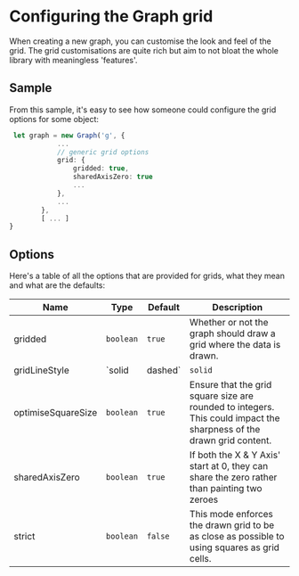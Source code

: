 # Configuring the Graph grid

When creating a new graph, you can customise the look and feel of the grid. The grid customisations are quite rich but aim to not bloat the whole library with meaningless 'features'.

## Sample

From this sample, it's easy to see how someone could configure the grid options for some object:

```ts
 let graph = new Graph('g', {
            ...
            // generic grid options
            grid: {
                gridded: true,
                sharedAxisZero: true
                ...
            },
            ...
        },
        [ ... ]
}

```

## Options

Here's a table of all the options that are provided for grids, what they mean and what are the defaults:

| Name               | Type            | Default | Description                                                                                                              |
| ------------------ | --------------- | ------- | ------------------------------------------------------------------------------------------------------------------------ |
| gridded            | `boolean`       | `true`  | Whether or not the graph should draw a grid where the data is drawn.                                                     |
| gridLineStyle      | `solid|dashed`  | `solid` | This is an option to specify whether the grid lines should be drawn using the 'solid' or 'dashed' line style.            |
| optimiseSquareSize | `boolean`       | `true`  | Ensure that the grid square size are rounded to integers. This could impact the sharpness of the drawn grid content.     |
| sharedAxisZero     | `boolean`       | `true`  | If both the X & Y Axis' start at 0, they can share the zero rather than painting two zeroes                              |
| strict             | `boolean`       | `false` | This mode enforces the drawn grid to be as close as possible to using squares as grid cells.                             |
